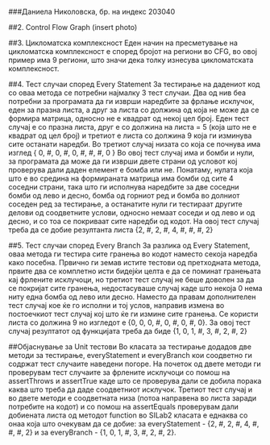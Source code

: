 ###Даниела Николовска, бр. на индекс 203040

##2. Control Flow Graph
(insert photo)

##3. Цикломатска комплексност 
Еден начин на пресметување на цикломатска комплексност е според бројот на региони во CFG, во овој пример има 9 региони, што значи дека толку изнесува цикломатската     комплексност.

##4. Тест случаи според Every Statement
За тестирање на дадениот код со оваа метода се потребни најмалку 3 тест случаи.
Два од нив беа потребни за програмата да ги изврши наредбите за фрлање исклучок, еден за празна листа, а друг за листа со должина од која не може да се формира матрица, односно не е квадрат од некој цел број. Еден тест случај е со празна листа, друг е со должина на листа = 5 (која што не е квадрат од цел број) и третиот е листа со должина 9 која ги изминува сите останати наредби.
Во третиот случај низата со која се почнува има изглед { 0, #, 0, #, 0, #, #, #, 0 }
Во овој тест случај има и бомби и нули, за програмата да може да ги изврши двете страни од условот кој проверува дали даден елемент е бомба или не. Понатаму, нулата која што е во средина на формираната матрица има бомби од сите 4 соседни страни, така што ги исполнува наредбите за две соседни бомби од лево и десно, бомба од горниот ред и бомба во долниот соседен ред за тестирање, а останатите нули ги тестираат другите делови од соодветните услови, односно немаат соседи и од лево и од десно, и со тоа се покриваат сите наредби од кодот. На овој тест случај треба да се добие резултанта листа {2, #, 2, #, 4, #, #, #, 2}

##5. Тест случаи според Every Branch 
За разлика од Every Statement, оваа метода ги тестира сите гранења во кодот наместо секоја наредба како посебна. Првично ги земав истите тестови од претходната метода, првите два се комплетно исти бидејќи целта е да се поминат гранењата кај фрлените исклучоци, но третиот тест случај не беше доволен за да се покријат сите гранења, недостасуваше случај каде што некоја 0 нема ниту една бомба од лево или десно. Наместо да правам дополнителен тест случај кое ќе го исполни и тој услов, направив измена во постоечкиот тест случај кој што ќе ги измине сите гранења. Се користи листа со должина 9 но изгледот е {0, 0, 0, #, 0, #, 0, #, 0}. За овој тест случај резултатот од функцијата треба да биде {1, 0, 1, #, 3, #, 2, #, 2}

##Објаснување за Unit тестови
Во класата за тестирање додадов две методи за тестирање, everyStatement и everyBranch кои соодветно ги содржат тест случаите наведени погоре.
На почеток од двете методи ги проверувам тест случаите за фрлените исклучоци со помош на assertThrows и assertTrue каде што се проверува дали се добила порака каква што треба да даде соодветниот исклучок. Третиот тест случај и во двете методи е соодветната низа (потоа направена во листа заради потребите на кодот) и со помош на assertEquals проверувам дали добиената листа од методот function во SILab2 класата е еднаква со онаа која што очекувам да се добие: за everyStatement - {2, #, 2, #, 4, #, #, #, 2} и за everyBranch - {1, 0, 1, #, 3, #, 2, #, 2}.
